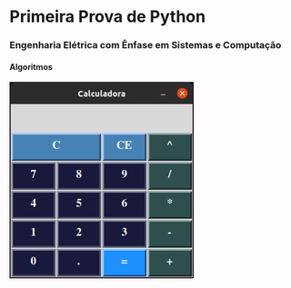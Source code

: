 <h1> Primeira Prova de Python </h1>
<h3> Engenharia Elétrica com Ênfase em Sistemas e Computação</h3>
<h4> Algoritmos </h4>

<img src = "Calc.jpg"/>
